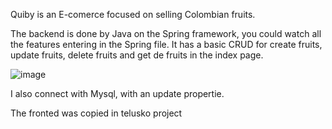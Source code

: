Quiby is an E-comerce focused on selling Colombian fruits.

The backend is done by Java on the Spring framework, you could watch all the features entering in the Spring file. It has a basic CRUD for create fruits, update fruits, delete fruits and get de fruits in the index page.


![image](https://github.com/user-attachments/assets/8658c134-ee5b-411d-80f5-8d613d4843b4)


I also connect with Mysql, with an update propertie. 





The fronted was copied in telusko project
